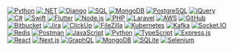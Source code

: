 <a href="#"><img alt="Python" src="https://img.shields.io/badge/Python-3776AB.svg?logo=python&logoColor=white" ></a>
<a href="#"><img alt=".NET" src="https://img.shields.io/badge/.NET-512BD4.svg?logo=dotnet&logoColor=white" ></a>
<a href="#"><img alt="Django" src="https://img.shields.io/badge/Django-092E20.svg?logo=django&logoColor=white" ></a>
<a href="#"><img alt="SQL" src="https://img.shields.io/badge/SQL-336791.svg?logo=microsoft-sql-server&logoColor=white" ></a>
<a href="#"><img alt="MongoDB" src="https://img.shields.io/badge/MongoDB-47A248.svg?logo=mongodb&logoColor=white" ></a>
<a href="#"><img alt="PostgreSQL" src="https://img.shields.io/badge/PostgreSQL-316192.svg?logo=postgresql&logoColor=white" ></a>
<a href="#"><img alt="jQuery" src="https://img.shields.io/badge/jQuery-0769AD.svg?logo=jquery&logoColor=white" ></a>
<a href="#"><img alt="C#" src="https://img.shields.io/badge/C%23-239120.svg?logo=c-sharp&logoColor=white" ></a>
<a href="#"><img alt="Swift" src="https://img.shields.io/badge/Swift-FA7343.svg?logo=swift&logoColor=white" ></a>
<a href="#"><img alt="Flutter" src="https://img.shields.io/badge/Flutter-02569B.svg?logo=flutter&logoColor=white" ></a>
<a href="#"><img alt="Node.js" src="https://img.shields.io/badge/Node.js-43853D.svg?logo=node.js&logoColor=white" ></a>
<a href="#"><img alt="PHP" src="https://img.shields.io/badge/PHP-777BB4.svg?logo=php&logoColor=white" ></a>
<a href="#"><img alt="Laravel" src="https://img.shields.io/badge/Laravel-FF2D20.svg?logo=laravel&logoColor=white" ></a>
<a href="#"><img alt="AWS" src="https://img.shields.io/badge/AWS-232F3E.svg?logo=amazon-aws&logoColor=white" ></a>
<a href="#"><img alt="GitHub" src="https://img.shields.io/badge/GitHub-181717.svg?logo=github&logoColor=white" ></a>
<a href="#"><img alt="Bitbucket" src="https://img.shields.io/badge/Bitbucket-0052CC.svg?logo=bitbucket&logoColor=white" ></a>
<a href="#"><img alt="Jira" src="https://img.shields.io/badge/Jira-0052CC.svg?logo=jira&logoColor=white" ></a>
<a href="#"><img alt="ClickUp" src="https://img.shields.io/badge/ClickUp-7B68EE.svg?logo=clickup&logoColor=white" ></a>
<a href="#"><img alt="FileZilla" src="https://img.shields.io/badge/FileZilla-BF0000.svg?logo=filezilla&logoColor=white" ></a>
<a href="#"><img alt="Kubernetes" src="https://img.shields.io/badge/Kubernetes-326CE5.svg?logo=kubernetes&logoColor=white" ></a>
<a href="#"><img alt="Kafka" src="https://img.shields.io/badge/Apache%20Kafka-231F20.svg?logo=apache-kafka&logoColor=white" ></a>
<a href="#"><img alt="Socket.IO" src="https://img.shields.io/badge/Socket.IO-010101.svg?logo=socket.io&logoColor=white" ></a>
<a href="#"><img alt="Redis" src="https://img.shields.io/badge/Redis-DC382D.svg?logo=redis&logoColor=white" ></a>
<a href="#"><img alt="Postman" src="https://img.shields.io/badge/Postman-FF6C37?logo=postman&logoColor=white" ></a>
<a href="#"><img alt="JavaScript" src="https://img.shields.io/badge/JavaScript-F7DF1E.svg?logo=javascript&logoColor=black" ></a>
<a href="#"><img alt="Python" src="https://img.shields.io/badge/Python-14354C.svg?logo=python&logoColor=white" ></a>
<a href="#"><img alt="TypeScript" src="https://img.shields.io/badge/TypeScript-007ACC.svg?logo=typescript&logoColor=white" ></a>
<a href="#"><img alt="Express.js" src="https://img.shields.io/badge/Express.js-404d59.svg?logo=express&logoColor=white" ></a>
<a href="#"><img alt="React" src="https://img.shields.io/badge/React-20232a.svg?logo=react&logoColor=%2361DAFB" ></a>
<a href="#"><img alt="Next.js" src="https://img.shields.io/badge/Next.js-000000.svg?logo=next.js&logoColor=white" ></a>
<a href="#"><img alt="GraphQL" src="https://img.shields.io/badge/GraphQL-E10098.svg?logo=graphql&logoColor=white" ></a>
<a href="#"><img alt="MongoDB" src ="https://img.shields.io/badge/MongoDB-4ea94b.svg?logo=mongodb&logoColor=white" ></a>
<a href="#"><img alt="SQLite" src ="https://img.shields.io/badge/SQLite-07405e.svg?logo=sqlite&logoColor=white" ></a>
<a href="#"><img alt="Selenium" src="https://img.shields.io/badge/Selenium-34A853.svg?logo=selenium&logoColor=white" ></a>
